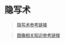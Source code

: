 # 隐写术

> [隐写术参考链接](https://blog.csdn.net/u011028345/article/details/75311346)

> [图像相关知识参考链接](https://blog.csdn.net/u013378306/article/details/65936192)

